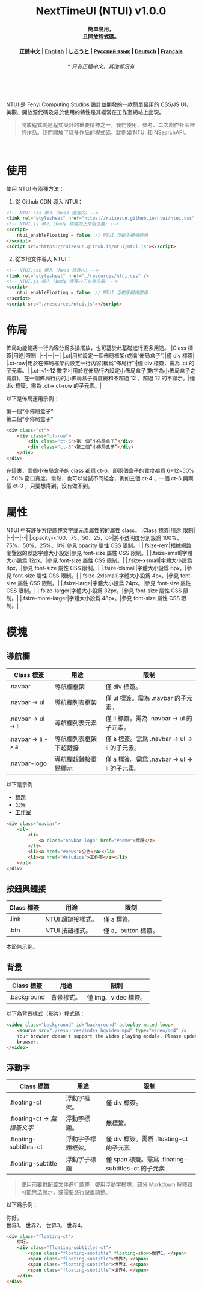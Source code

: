 <!-- 引入 NTUI -->
<!-- NTUI.css 導入 (head 標簽内) -->
<link rel="stylesheet" href="https://adyjek.xghost7.top/resources/ntui.css" />
<!-- NTUI.js 導入 (body 標簽内正文後位置) -->
<script>
	ntui_enableFloating = true; // NTUI 浮動字模塊啓用
</script>
<script src="https://adyjek.xghost7.top/resources/ntui.js"></script>
<!-- 標題及介紹部分 -->
<h1 align="center">
    NextTimeUI (NTUI) v1.0.0
</h1>
<h4 align="center">
    簡單易用， <br/>
    且開放程式碼。
</h4>
<h4 align="center">
    正體中文 | 
    <a href="#">English</a> | 
    <a href="#">しろうと</a> | 
    <a href="#">Русский язык</a> | 
    <a href="#">Deutsch</a> | 
    <a href="#">Français</a> 
</h4>
<h6 align="center"><i>* 只有正體中文，其他都沒有</i></h6>
<br/><br/>

NTUI 是 Fenyi Computing Studios 設計並開發的一款簡單易用的 CSS/JS UI，美觀、開放源代碼及易於使用的特性是其經常在工作室網站上出現。

> 開放程式碼是程式設計的重要精神之一，我們使用、參考、二次創作社區裡的作品。我們開放了諸多作品的程式碼，就例如 NTUI 和 NSearchAPI。

<br/>

<!-- 正文 -->

# 使用

使用 NTUI 有兩種方法：

1. 從 Github CDN 導入 NTUI：

```html
<!-- NTUI.css 導入 (head 標簽内) -->
<link rel="stylesheet" href="https://ruizesun.github.io/ntui/ntui.css" />
<!-- NTUI.js 導入 (body 標簽内正文後位置) -->
<script>
	ntui_enableFloating = false; // NTUI 浮動字模塊啓用
</script>
<script src="https://ruizesun.github.io/ntui/ntui.js"></script>
```

2. 從本地文件導入 NTUI：

```html
<!-- NTUI.css 導入 (head 標簽内) -->
<link rel="stylesheet" href="./resources/ntui.css" />
<!-- NTUI.js 導入 (body 標簽内正文後位置) -->
<script>
	ntui_enableFloating = false; // NTUI 浮動字模塊啓用
</script>
<script src="./resources/ntui.js"></script>
```

# 佈局

佈局功能能將一行内容分爲多排擺放，也可基於此基礎進行更多用途。
|Class 標簽|用途|限制|
|--|--|--|
|.ct|用於設定一個佈局框架(或稱“佈局盒子”)|僅 div 標簽|
|.ct-row|用於在佈局框架内設定一行内容(稱爲“佈局行”)|僅 div 標簽，需為 .ct 的子元素。|
|.ct-<1~12 數字>|用於在佈局行内設定小佈局盒子(數字為小佈局盒子之寬度)，在一個佈局行内的小佈局盒子寬度總和不超過 12 。超過 12 的不顯示。|僅 div 標簽，需為 .ct->.ct-row 的子元素。|

以下是佈局運用示例：

<div class="ct">
	<div class="ct-row">
		<div class="ct-6">第一個“小佈局盒子”</div>
		<div class="ct-6">第二個“小佈局盒子”</div>
	</div>
</div>

```html
<div class="ct">
	<div class="ct-row">
		<div class="ct-6">第一個“小佈局盒子”</div>
		<div class="ct-6">第二個“小佈局盒子”</div>
	</div>
</div>
```

在這裏，兩個小佈局盒子的 class 都爲 ct-6，即兩個盒子的寬度都爲 6÷12=50% ，50% 窗口寬度。當然，也可以嘗試不同組合，例如三個 ct-4 、一個 ct-6 與兩個 ct-3 ，只要想得到，沒有做不到。

# 屬性

NTUI 中有許多方便調整文字或元素屬性的的屬性 class。
|Class 標簽|用途|限制|
|--|--|--|
|.opacity-<100、75、50、25、0>|將不透明度分別設爲 100%、75%、50%、25%、0%|參見 opacity 屬性 CSS 限制。|
|.fsize-rem|根據網路瀏覽器的默認字體大小設定|參見 font-size 屬性 CSS 限制。|
|.fsize-small|字體大小設爲 12px。|參見 font-size 屬性 CSS 限制。|
|.fsize-xsmall|字體大小設爲 8px。|參見 font-size 屬性 CSS 限制。|
|.fsize-xlsmall|字體大小設爲 6px。|參見 font-size 屬性 CSS 限制。|
|.fsize-2xlsmall|字體大小設爲 4px。|參見 font-size 屬性 CSS 限制。|
|.fsize-large|字體大小設爲 24px。|參見 font-size 屬性 CSS 限制。|
|.fsize-larger|字體大小設爲 32px。|參見 font-size 屬性 CSS 限制。|
|.fsize-more-larger|字體大小設爲 48px。|參見 font-size 屬性 CSS 限制。|

# 模塊

## 導航欄

| Class 標簽          | 用途                   | 限制                                           |
| ------------------- | ---------------------- | ---------------------------------------------- |
| .navbar             | 導航欄框架             | 僅 div 標簽。                                  |
| .navbar -> ul       | 導航欄列表框架         | 僅 ul 標簽。需為 .navbar 的子元素。            |
| .navbar -> ul -> li | 導航欄列表元素         | 僅 li 標簽。需為 .navbar -> ul 的子元素。      |
| .navbar -> li -> a  | 導航欄列表框架下超鏈接 | 僅 a 標簽。需爲 .navbar -> ul -> li 的子元素。 |
| .navbar-logo        | 導航欄超鏈接重點顯示   | 僅 a 標簽。需爲 .navbar -> ul -> li 的子元素。 |

以下是示例：

<div class="navbar">
	<ul>
		<li>
			<a class="navbar-logo" href="#home">標題</a>
		</li>
		<li><a href="#news">公告</a></li>
		<li><a href="#studios">工作室</a></li>
	</ul>
</div>

```html
<div class="navbar">
	<ul>
		<li>
			<a class="navbar-logo" href="#home">標題</a>
		</li>
		<li><a href="#news">公告</a></li>
		<li><a href="#studios">工作室</a></li>
	</ul>
</div>
```

## 按鈕與鏈接

| Class 標簽 | 用途              | 限制                |
| ---------- | ----------------- | ------------------- |
| .link      | NTUI 超鏈接樣式。 | 僅 a 標簽。         |
| .btn       | NTUI 按鈕樣式。   | 僅 a、button 標簽。 |

本節無示例。

## 背景

| Class 標簽  | 用途       | 限制                 |
| ----------- | ---------- | -------------------- |
| .background | 背景樣式。 | 僅 img、video 標簽。 |

以下為背景樣式（影片）程式碼：

```html
<video class="background" id="background" autoplay muted loop>
	<source src="./resources/index_bgvideo.mp4" type="video/mp4" />
	Your browser doesn't support the video playing module. Please update your
	browser.
</video>
```

## 浮動字

| Class 標簽                   | 用途               | 限制                                               |
| ---------------------------- | ------------------ | -------------------------------------------------- |
| .floating-ct                 | 浮動字框架。       | 僅 div 標簽。                                      |
| .floating-ct -> _無標簽文字_ | 浮動字標題。       | 無標簽。                                           |
| .floating-subtitles-ct       | 浮動字子標題框架。 | 僅 div 標簽。需爲 .floating-ct 的子元素            |
| .floating-subtitle           | 浮動字子標題       | 僅 span 標簽。需爲 .floating-subtitles-ct 的子元素 |

> 使用前要對配置文件進行調整，啓用浮動字模塊。部分 Markdown 解釋器可能無法顯示，或需要進行設置調整。

以下爲示例：

<div class="floating-ct">
    你好，
    <div class="floating-subtitles-ct">
        <span class="floating-subtitle" floating-show>世界1。</span>
        <span class="floating-subtitle">世界2。</span>
        <span class="floating-subtitle">世界3。</span>
        <span class="floating-subtitle">世界4。</span>
    </div>
</div>

```html
<div class="floating-ct">
	你好，
	<div class="floating-subtitles-ct">
		<span class="floating-subtitle" floating-show>世界1。</span>
		<span class="floating-subtitle">世界2。</span>
		<span class="floating-subtitle">世界3。</span>
		<span class="floating-subtitle">世界4。</span>
	</div>
</div>
```
